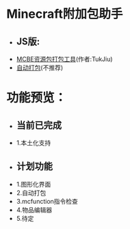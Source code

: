 # Minecraft附加包助手
- ## JS版:
- [MCBE资源包打包工具](https://github.com/TukJiu/Minecarft-bedrock-mcpacks-auto-packing)(作者:TukJiu)
- [自动打包](https://github.com/MRWS0X2F/AutoPacking)(不推荐)
# 功能预览：
- ## 当前已完成
- 1.本土化支持
- ## 计划功能
- 1.图形化界面
- 2.自动打包
- 3.mcfunction指令检查
- 4.物品编辑器
- 5.待定